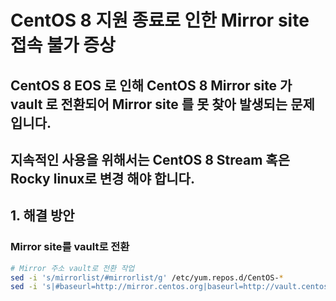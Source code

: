 # CentOS 8 지원 종료로 인한 Mirror site 접속 불가 증상

## CentOS 8 EOS 로 인해 CentOS 8 Mirror site 가 vault 로 전환되어 Mirror site 를 못 찾아 발생되는 문제입니다.
## 지속적인 사용을 위해서는 CentOS 8 Stream 혹은 Rocky linux로 변경 해야 합니다.

## 1. 해결 방안
### Mirror site를 vault로 전환

```bash
# Mirror 주소 vault로 전환 작업
sed -i 's/mirrorlist/#mirrorlist/g' /etc/yum.repos.d/CentOS-*
sed -i 's|#baseurl=http://mirror.centos.org|baseurl=http://vault.centos.org|g' /etc/yum.repos.d/CentOS-*
```